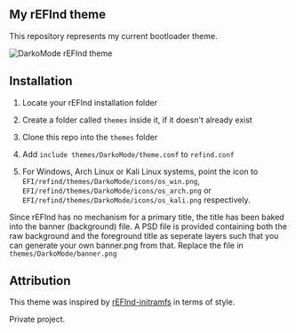 ## My rEFInd theme

This repository represents my current bootloader theme.

![DarkoMode rEFInd theme](https://i.imgur.com/rb9MxXd.png)

## Installation

1. Locate your rEFInd installation folder

2. Create a folder called `themes` inside it, if it doesn't already exist

3. Clone this repo into the `themes` folder

4. Add `include themes/DarkoMode/theme.conf` to `refind.conf`

5. For Windows, Arch Linux or Kali Linux systems, point the icon to `EFI/refind/themes/DarkoMode/icons/os_win.png`, `EFI/refind/themes/DarkoMode/icons/os_arch.png` or `EFI/refind/themes/DarkoMode/icons/os_kali.png` respectively.

Since rEFInd has no mechanism for a primary title, the title has been baked into the banner (background) file. A PSD file is provided containing both the raw background and the foreground title as seperate layers such that you can generate your own banner.png from that.
Replace the file in `themes/DarkoMode/banner.png`
 

## Attribution

This theme was inspired by [rEFInd-initramfs](https://github.com/initramfs/rEFInd-Theme) in terms of style.

Private project. 
